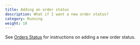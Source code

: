 ```yaml
---
title: Adding an order status
description: What if I want a new order status? 
category: Running
weight: 10
---
```


See [Orders Status](/user/admin_pages/localization/orders_status/) for instructions on adding a new order status. 

